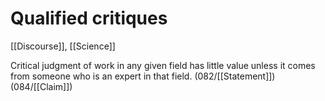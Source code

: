 # Qualified critiques

[[Discourse]], [[Science]]

Critical judgment of work in any given field has little value unless it comes from someone who is an expert in that field.
(082/[[Statement]])
(084/[[Claim]])
